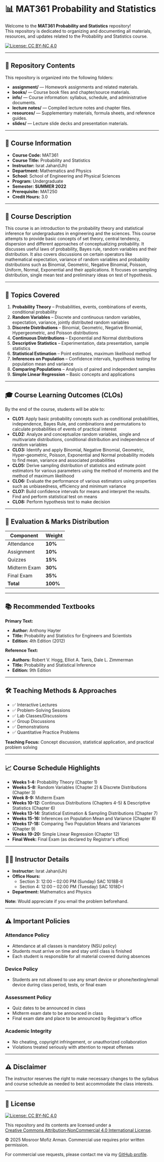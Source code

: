 # 📊 MAT361 Probability and Statistics

Welcome to the **MAT361 Probability and Statistics** repository!  
This repository is dedicated to organizing and documenting all materials, resources, and updates related to the Probability and Statistics course.  

[![License: CC BY‑NC 4.0](https://img.shields.io/badge/License‑CC%20BY‑NC%204.0-lightgrey.svg)](https://creativecommons.org/licenses/by-nc/4.0/)

---

## 📁 Repository Contents

This repository is organized into the following folders:

- **assignment/** — Homework assignments and related materials.
- **books/** — Course book files and chapter/source materials.
- **info/** — Course information: syllabus, schedule, and administrative documents.
- **lecture notes/** — Compiled lecture notes and chapter files.
- **resources/** — Supplementary materials, formula sheets, and reference guides.
- **slides/** — Lecture slide decks and presentation materials.

---

## 📌 Course Information

- **Course Code:** MAT361  
- **Course Title:** Probability and Statistics  
- **Instructor:** Israt Jahan(IJh)  
- **Department:** Mathematics and Physics  
- **School:** School of Engineering and Physical Sciences  
- **Program:** Undergraduate  
- **Semester:** **SUMMER 2022**  
- **Prerequisite:** MAT250  
- **Credit Hours:** 3.0  

---

## 🎯 Course Description

This course is an introduction to the probability theory and statistical inference for undergraduates in engineering and the sciences. This course attempts to provide basic concepts of set theory, central tendency, dispersion and different approaches of conceptualizing probability. It discusses useful laws of probability, Bayes rule, random variables and their distribution. It also covers discussions on certain operators like mathematical expectation, variance of random variables and probability distributions such as Binomial, Geometric, Negative Binomial, Poisson, Uniform, Normal, Exponential and their applications. It focuses on sampling distribution, single mean test and preliminary ideas on test of hypothesis.

---

## 🧩 Topics Covered

1. **Probability Theory** – Probabilities, events, combinations of events, conditional probability
2. **Random Variables** – Discrete and continuous random variables, expectation, variance, jointly distributed random variables
3. **Discrete Distributions** – Binomial, Geometric, Negative Binomial, Hypergeometric, and Poisson distributions
4. **Continuous Distributions** – Exponential and Normal distributions
5. **Descriptive Statistics** – Experimentation, data presentation, sample statistics
6. **Statistical Estimation** – Point estimates, maximum likelihood method
7. **Inferences on Population** – Confidence intervals, hypothesis testing for population mean and variance
8. **Comparing Populations** – Analysis of paired and independent samples
9. **Simple Linear Regression** – Basic concepts and applications

---

## 🎓 Course Learning Outcomes (CLOs)

By the end of the course, students will be able to:

- **CLO1:** Apply basic probability concepts such as conditional probabilities, independence, Bayes Rule, and combinations and permutations to calculate probabilities of events of practical interest
- **CLO2:** Analyze and conceptualize random variables, single and multivariate distributions, conditional distribution and independence of random variables
- **CLO3:** Identify and apply Binomial, Negative Binomial, Geometric, Hyper-geometric, Poisson, Exponential and Normal probability models to find mean, variance and associated probabilities
- **CLO5:** Derive sampling distribution of statistics and estimate point estimators for various parameters using the method of moments and the method of maximum likelihood
- **CLO6:** Evaluate the performance of various estimators using properties such as unbiasedness, efficiency and minimum variance
- **CLO7:** Build confidence intervals for means and interpret the results. Find and perform statistical test on means
- **CLO8:** Perform hypothesis test to make decision

---

## 📝 Evaluation & Marks Distribution

| Component           | Weight |
|---------------------|--------|
| Attendance          | **10%** |
| Assignment          | **10%** |
| Quizzes             | **15%** |
| Midterm Exam        | **30%** |
| Final Exam          | **35%** |
| **Total**           | **100%** |

---

## 📚 Recommended Textbooks

**Primary Text:**
- **Author:** Anthony Hayter  
- **Title:** Probability and Statistics for Engineers and Scientists  
- **Edition:** 4th Edition (2012)  

**Reference Text:**
- **Authors:** Robert V. Hogg, Elliot A. Tanis, Dale L. Zimmerman  
- **Title:** Probability and Statistical Inference  
- **Edition:** 9th Edition  

---

## 🛠 Teaching Methods & Approaches

- ✅ Interactive Lectures  
- ✅ Problem-Solving Sessions  
- ✅ Lab Classes/Discussions  
- ✅ Group Discussions  
- ✅ Demonstrations  
- ✅ Quantitative Practice Problems  

**Teaching Focus:** Concept discussion, statistical application, and practical problem solving

---

## 📈 Course Schedule Highlights

- **Weeks 1-4:** Probability Theory (Chapter 1)
- **Weeks 5-8:** Random Variables (Chapter 2) & Discrete Distributions (Chapter 3)
- **Week 8-9:** Midterm Exam
- **Weeks 10-12:** Continuous Distributions (Chapters 4-5) & Descriptive Statistics (Chapter 6)
- **Weeks 13-14:** Statistical Estimation & Sampling Distributions (Chapter 7)
- **Weeks 15-16:** Inferences on Population Mean and Variance (Chapter 8)
- **Weeks 17-18:** Comparing Two Population Means and Variances (Chapter 9)
- **Weeks 19-20:** Simple Linear Regression (Chapter 12)
- **Final Week:** Final Exam (as declared by Registrar's office)

---

## 👨‍🏫 Instructor Details

- **Instructor:** Israt Jahan(IJh)
- **Office Hours:**
  - Section 3: 12:00 – 02:00 PM (Sunday) SAC 1018B-II
  - Section 4: 12:00 – 02:00 PM (Tuesday) SAC 1018D-I
- **Department:** Mathematics and Physics

**Note:** Would appreciate if you email the problem beforehand.

---

## ⚠️ Important Policies

### Attendance Policy
- Attendance at all classes is mandatory (NSU policy)
- Students must arrive on time and stay until class is finished
- Each student is responsible for all material covered during absences

### Device Policy
- Students are not allowed to use any smart device or phone/texting/email device during class period, tests, or final exam

### Assessment Policy
- Quiz dates to be announced in class
- Midterm exam date to be announced in class
- Final exam date and place to be announced by Registrar's office

### Academic Integrity
- No cheating, copyright infringement, or unauthorized collaboration
- Violations treated seriously with attention to repeat offenses

---

## ⚠️ Disclaimer

The instructor reserves the right to make necessary changes to the syllabus and course schedule as needed to best accommodate the class interests.

---

## 📜 License

[![License: CC BY‑NC 4.0](https://img.shields.io/badge/License‑CC%20BY‑NC%204.0-lightgrey.svg)](https://creativecommons.org/licenses/by-nc/4.0/)

This repository and its contents are licensed under a  
[Creative Commons Attribution‑NonCommercial 4.0 International License](https://creativecommons.org/licenses/by-nc/4.0/).

© 2025 Mosroor Mofiz Arman. Commercial use requires prior written permission.  

For commercial use requests, please contact me via my [GitHub profile](https://github.com/mosroormofizarman).

